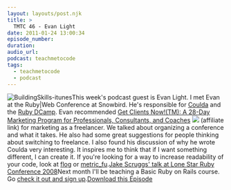 ```yaml
---
layout: layouts/post.njk
title: >
  TMTC 46 - Evan Light
date: 2011-01-24 13:00:34
episode_number:
duration:
audio_url:
podcast: teachmetocode
tags:
  - teachmetocode
  - podcast
---
```


![](https://teachmetocode.com/podcast/files/2010/08/BuildingSkills-itunes.jpg 'BuildingSkills-itunes')This week's podcast guest is Evan Light. I met Evan at the Ruby|Web Conference at Snowbird. He's responsible for [Coulda](https://github.com/elight/coulda) and the [Ruby DCamp](https://rubydcamp.org/). Evan recommended [Get Clients Now!(TM): A 28-Day Marketing Program for Professionals, Consultants, and Coaches](https://www.amazon.com/gp/product/0814473741?ie=UTF8&tag=chamaxwoo-20&linkCode=as2&camp=1789&creative=390957&creativeASIN=0814473741) ![](https://www.assoc-amazon.com/e/ir?t=chamaxwoo-20&l=as2&o=1&a=0814473741) (affiliate link) for marketing as a freelancer. We talked about organizing a conference and what it takes. He also had some great suggestions for people thinking about switching to freelance. I also found his discussion of why he wrote Coulda very interesting. It inspires me to think that if I want something different, I can create it. If you're looking for a way to increase readability of your code, look at [flog](https://ruby.sadi.st/Flog.html) or [metric_fu](https://metric-fu.rubyforge.org/).[Jake Scruggs' talk at Lone Star Ruby Conference 2008](https://lsrc2008.confreaks.com/04-jake-scruggs-using-metrics-to-take-a-hard-look-at-your-code.html)Next month I'll be teaching a Basic Ruby on Rails course. Go [check it out and sign up](https://codelesson.com/courses/view/basic-ruby-on-rails).[Download this Episode](https://traffic.libsyn.com/charlesmaxwood/TMTC46EvanLight.mp3)
